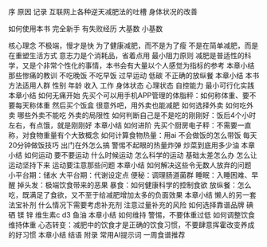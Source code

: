 序
    原因
    记录
    互联网上各种逆天减肥法的吐槽
    身体状况的改善
    
如何使用本书
    完全新手
    有失败经历
    大基数
    小基数

核心理念
    不极端，慢才是快
    为了健康减肥，而不是为了瘦
    不是在简单减肥，而是在重塑生活方式
    意志力是个消耗品，省着点用
    最小阻力原则
    减肥是普适性的科学，又是个非常个性化的事情，本书会有大量以个人感觉为指标的参考
    本章小结
那些惨痛的教训
    不吃晚饭
    不吃早饭
    过早运动
    低碳
    不正确的放纵餐
    本章小结
本书方法适用人群
    性别
    年龄
    收入
    工作
    身体状态
    心理状态
    自控能力
    最小可行化实践
    本章小结
如何无痛开始
    先买个可以用手机APP管理的体脂秤：如何称体重、要不要每天称体重
    然后买个饭盒
    很意外吧，用外卖也能减肥
    如何选择外卖
    如何吃外卖
    哪些外卖不能吃
    外卖的局限性
    如何判断自己是不是吃的刚刚好：饭后4个小时左右，有点饿，就是刚刚好
    本章小结
如何进阶
    先买个厨房电子秤：不需要一直称，对食物重量有个大致概念
    如何计算食物热量：用ai
    不会做饭的怎么带饭
    每天20分钟做饭技巧
    出门在外怎么搞
    警惕不起眼的热量炸弹
    炒菜到底用多少油
    本章小结
如何运动
    要不要运动
    什么时候运动
    怎么科学的运动
    基础太差怎么办
    怎么让运动坚持下来
    运动要注意那些问题
    本章小结
如何解决这些令无数人放弃的问题
    小平台期：储水
    大平台期：代谢设定点
    便秘：调理肠道菌群
    睡眠：入睡困难、早醒
    掉头发：极端饮食带来的恶果
    暴食：如何健康科学的控制食欲
    放纵餐：怎么吃，既满足了食欲，又不至于给减肥增加太多的负面效果
    本章小结
懒人的另一套法宝补剂
    什么情况下需要考虑补充剂
    注意过量补充的风险
    如何选择靠谱品牌
    碘
    硒
    镁
    锌
    维生素c
    d3
    鱼油
    本章小结
如何维持
    警惕，不要体重过低
    如何调整饮食维持体重
    心态转变：减肥中的饮食才是正确的饮食习惯，不要肆意挥霍改变养成的好习惯
    本章小结
结语
附录
    常用AI提示词
    一周食谱推荐
    